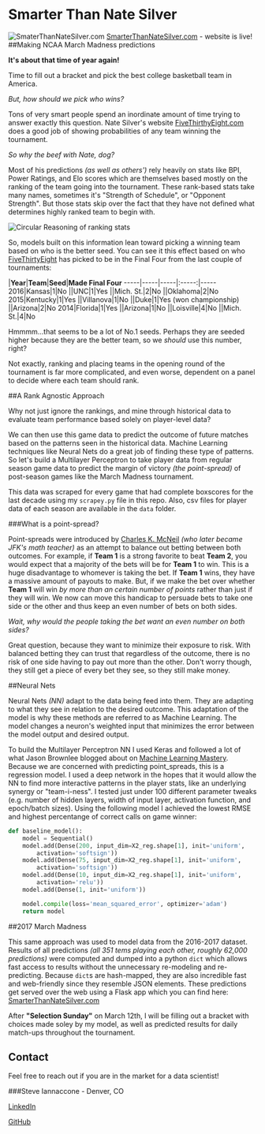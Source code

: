 Smarter Than Nate Silver
========================

![SmaterThanNateSilver.com](https://github.com/whsky/smarter-than-nate-silver/blob/master/README_images/Circular_Reasoning.tiff?raw=true)
[SmarterThanNateSilver.com](http://smarterthannatesilver.com:8080) - website is live!
##Making NCAA March Madness predictions

**It's about that time of year again!**

Time to fill out a bracket and pick the best college basketball team in America.

_But, how should we pick who wins?_

Tons of very smart people spend an inordinate amount of time trying to answer exactly this question. Nate Silver's website [FiveThirthyEight.com](https://fivethirtyeight.com/sports/) does a good job of showing probabilities of any team winning the tournament.

_So why the beef with Nate, dog?_

Most of his predictions _(as well as others')_ rely heavily on stats like BPI, Power Ratings, and Elo scores which are themselves based mostly on the ranking of the team going into the tournament. These rank-based stats take many names, sometimes it's "Strength of Schedule", or "Opponent Strength". But those stats skip over the fact that they have not defined what determines highly ranked team to begin with.

![Circular Reasoning of ranking stats](https://github.com/whsky/smarter-than-nate-silver/blob/master/README_images/Circular_Reasoning.tiff?raw=true)

So, models built on this information lean toward picking a winning team based on who is the better seed. You can see it this effect based on who [FiveThirtyEight](https://fivethirtyeight.com/sports/) has picked to be in the Final Four from the last couple of tournaments:

|**Year**|**Team**|**Seed**|**Made Final Four**
-----|-----|-----|:-----:|-----
2016|Kansas|1|No
||UNC|1|Yes
||Mich. St.|2|No
||Oklahoma|2|No
2015|Kentucky|1|Yes
||Villanova|1|No
||Duke|1|Yes (won championship)
||Arizona|2|No
2014|Florida|1|Yes
||Arizona|1|No
||Loisville|4|No
||Mich. St.|4|No


Hmmmm...that seems to be a lot of No.1 seeds. Perhaps they are seeded higher because they are the better team, so we _should_ use this number, right?

Not exactly, ranking and placing teams in the opening round of the tournament is far more complicated, and even worse, dependent on a panel to decide where each team should rank.

##A Rank Agnostic Approach

Why not just ignore the rankings, and mine through historical data to evaluate team performance based solely on player-level data?

We can then use this game data to predict the outcome of future matches based on the patterns seen in the historical data. Machine Learning techniques like Neural Nets do a great job of finding these type of patterns. So let's build a Multilayer Perceptron to take player data from regular season game data to predict the margin of victory _(the point-spread)_ of post-season games like the March Madness tournament.

This data was scraped for every game that had complete boxscores for the last decade using my `scrapey.py` file in this repo. Also, csv files for player data of each season are available in the `data` folder.

###What is a point-spread?

Point-spreads were introduced by [Charles K. McNeil](https://en.wikipedia.org/wiki/Charles_K._McNeil) _(who later became JFK's math teacher)_ as an attempt to balance out betting between both outcomes. For example, if **Team 1** is a strong favorite to beat **Team 2**, you would expect that a majority of the bets will be for **Team 1** to win. This is a huge disadvantage to whomever is taking the bet. If **Team 1** wins, they have a massive amount of payouts to make. But, if we make the bet over whether **Team 1** will win _by more than an certain number of points_ rather than just if they will win. We now can move this handicap to persuade bets to take one side or the other and thus keep an even number of bets on both sides.

_Wait, why would the people taking the bet want an even number on both sides?_

Great question, because they want to minimize their exposure to risk. With balanced betting they can trust that regardless of the outcome, there is no risk of one side having to pay out more than the other. Don't worry though, they still get a piece of every bet they see, so they still make money.

##Neural Nets

Neural Nets _(NN)_ adapt to the data being feed into them. They are adapting to what they see in relation to the desired outcome. This adaptation of the model is why these methods are referred to as Machine Learning. The model changes a neuron's weighted input that minimizes the error between the model output and desired output.

To build the Multilayer Perceptron NN I used Keras and followed a lot of what Jason Brownlee blogged about on [Machine Learning Mastery](http://machinelearningmastery.com/regression-tutorial-keras-deep-learning-library-python/). Because we are concerned with predicting point_spreads, this is a regression model. I used a deep network in the hopes that it would allow the NN to find more interactive patterns in the player stats, like an underlying synergy or "team-i-ness". I tested just under 100 different parameter tweaks (e.g. number of hidden layers, width of input layer, activation function, and epoch/batch sizes). Using the following model I achieved the lowest RMSE and highest percentange of correct calls on game winner:

```python
def baseline_model():
    model = Sequential()
    model.add(Dense(200, input_dim=X2_reg.shape[1], init='uniform',
        activation='softsign'))
    model.add(Dense(75, input_dim=X2_reg.shape[1], init='uniform',
        activation='softsign'))
    model.add(Dense(10, input_dim=X2_reg.shape[1], init='uniform',
        activation='relu'))
    model.add(Dense(1, init='uniform'))

    model.compile(loss='mean_squared_error', optimizer='adam')
    return model
```


##2017 March Madness

This same approach was used to model data from the 2016-2017 dataset. Results of all predictions _(all 351 tems playing each other, roughly 62,000 predictions)_ were computed and dumped into a python `dict` which allows fast access to results without the unnecessary re-modeling and re-predicting. Because `dict`s are hash-mapped, they are also incredible fast and web-friendly since they resemble JSON elements. These predictions get served over the web using a Flask app which you can find here: [SmarterThanNateSilver.com](http://smarterthannatesilver.com:8080)

After **"Selection Sunday"** on March 12th, I will be filling out a bracket with choices made soley by my model, as well as predicted results for daily match-ups throughout the tournament.


Contact
-------

Feel free to reach out if you are in the market for a data scientist!

###Steve Iannaccone - Denver, CO

[LinkedIn](https://www.linkedin.com/in/steve-iannaccone/)

[GitHub](https://github.com/whsky)
